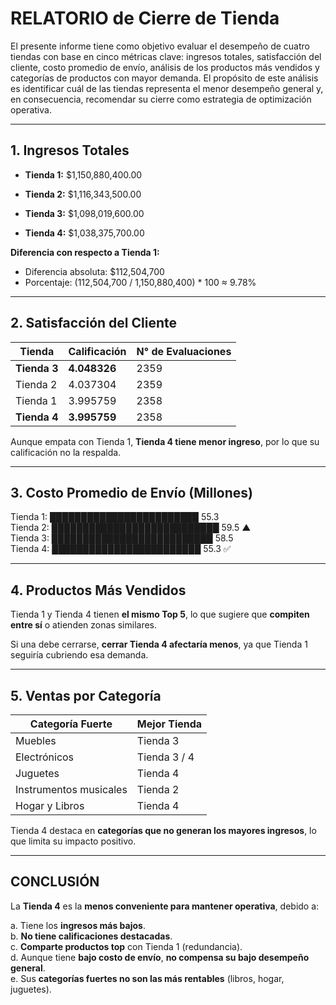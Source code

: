 # RELATORIO de Cierre de Tienda

El presente informe tiene como objetivo evaluar el desempeño de cuatro tiendas con base en cinco métricas clave: ingresos totales, satisfacción del cliente, costo promedio de envío, análisis de los productos más vendidos y categorías de productos con mayor demanda. El propósito de este análisis es identificar cuál de las tiendas representa el menor desempeño general y, en consecuencia, recomendar su cierre como estrategia de optimización operativa.

---

## 1. Ingresos Totales

- **Tienda 1:** $1,150,880,400.00

- **Tienda 2:** $1,116,343,500.00  

- **Tienda 3:** $1,098,019,600.00 

- **Tienda 4:** $1,038,375,700.00 

**Diferencia con respecto a Tienda 1:**  
- Diferencia absoluta: $112,504,700 
- Porcentaje: (112,504,700 / 1,150,880,400) * 100 ≈ 9.78%

---

## 2. Satisfacción del Cliente

Tienda | Calificación | N° de Evaluaciones
-------|--------------|--------------------
**Tienda 3** | **4.048326** | 2359
Tienda 2 | 4.037304 | 2359
Tienda 1 | 3.995759 | 2358
**Tienda 4** | **3.995759** | 2358 

Aunque empata con Tienda 1, **Tienda 4 tiene menor ingreso**, por lo que su calificación no la respalda.

---

## 3. Costo Promedio de Envío (Millones)

Tienda 1: ████████████████████████ 55.3  
Tienda 2: ███████████████████████████ 59.5 ▲  
Tienda 3: ██████████████████████████ 58.5  
Tienda 4: ████████████████████████ 55.3 ✅  



---

## 4. Productos Más Vendidos

Tienda 1 y Tienda 4 tienen **el mismo Top 5**, lo que sugiere que **compiten entre sí** o atienden zonas similares.

Si una debe cerrarse, **cerrar Tienda 4 afectaría menos**, ya que Tienda 1 seguiría cubriendo esa demanda.

---

## 5. Ventas por Categoría

| Categoría Fuerte          | Mejor Tienda     |
|---------------------------|------------------|
| Muebles                   | Tienda 3         |
| Electrónicos              | Tienda 3 / 4     |
| Juguetes                  | Tienda 4         |
| Instrumentos musicales    | Tienda 2         |
| Hogar y Libros            | Tienda 4         |

Tienda 4 destaca en **categorías que no generan los mayores ingresos**, lo que limita su impacto positivo.

---

## CONCLUSIÓN

La **Tienda 4** es la **menos conveniente para mantener operativa**, debido a:

a. Tiene los **ingresos más bajos**.  
b. **No tiene calificaciones destacadas**.  
c. **Comparte productos top** con Tienda 1 (redundancia).  
d. Aunque tiene **bajo costo de envío**, **no compensa su bajo desempeño general**.  
e. Sus **categorías fuertes no son las más rentables** (libros, hogar, juguetes).  


